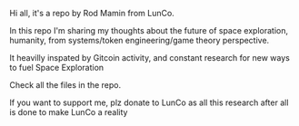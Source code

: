 Hi all, it's a repo by Rod Mamin from LunCo.

In this repo I'm sharing my thoughts about the future of space exploration, humanity, from systems/token engineering/game theory perspective.

It heavilly inspated by Gitcoin activity, and constant research for new ways to fuel Space Exploration

Check all the files in the repo. 

If you want to support me, plz donate to LunCo as all this research after all is done to make LunCo a reality